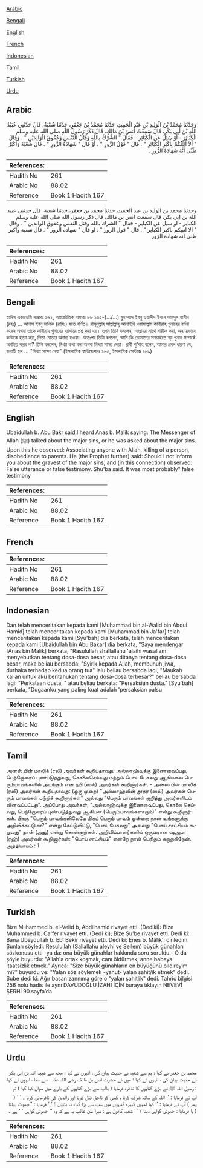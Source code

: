 [Arabic](#arabic)

[Bengali](#bengali)

[English](#english)

[French](#french)

[Indonesian](#indonesian)

[Tamil](#tamil)

[Turkish](#turkish)

[Urdu](#urdu)

## Arabic


<div dir="rtl" lang="ar" style={{fontSize:'larger',backgroundColor:'#f8f9fa',padding:20}}>
وَحَدَّثَنَا مُحَمَّدُ بْنُ الْوَلِيدِ بْنِ عَبْدِ الْحَمِيدِ، حَدَّثَنَا مُحَمَّدُ بْنُ جَعْفَرٍ، حَدَّثَنَا شُعْبَةُ، قَالَ حَدَّثَنِي عُبَيْدُ اللَّهِ بْنُ أَبِي بَكْرٍ، قَالَ سَمِعْتُ أَنَسَ بْنَ مَالِكٍ، قَالَ ذَكَرَ رَسُولُ اللَّهِ صلى الله عليه وسلم الْكَبَائِرَ - أَوْ سُئِلَ عَنِ الْكَبَائِرِ - فَقَالَ ‏"‏ الشِّرْكُ بِاللَّهِ وَقَتْلُ النَّفْسِ وَعُقُوقُ الْوَالِدَيْنِ ‏"‏ ‏.‏ وَقَالَ ‏"‏ أَلاَ أُنَبِّئُكُمْ بِأَكْبَرِ الْكَبَائِرِ ‏"‏ ‏.‏ قَالَ ‏"‏ قَوْلُ الزُّورِ ‏"‏ ‏.‏ أَوْ قَالَ ‏"‏ شَهَادَةُ الزُّورِ ‏"‏ ‏.‏ قَالَ شُعْبَةُ وَأَكْبَرُ ظَنِّي أَنَّهُ شَهَادَةُ الزُّورِ ‏.‏
</div>
<div style={{backgroundColor:'#f8f9fa',padding:20, marginBottom: 10}}><table> <thead> <tr> <th>References:</th> <th></th> </tr> </thead> <tbody><tr><td>Hadith No</td><td>261</td></tr><tr><td>Arabic No</td><td>88.02</td></tr><tr><td>Reference</td><td>Book 1 Hadith 167</td></tr></tbody></table></div>


<div dir="rtl" lang="ar" style={{fontSize:'larger',backgroundColor:'#f8f9fa',padding:20}}>
وحدثنا محمد بن الوليد بن عبد الحميد، حدثنا محمد بن جعفر، حدثنا شعبة، قال حدثني عبيد الله بن ابي بكر، قال سمعت انس بن مالك، قال ذكر رسول الله صلى الله عليه وسلم الكباير - او سيل عن الكباير - فقال " الشرك بالله وقتل النفس وعقوق الوالدين " . وقال " الا انبيكم باكبر الكباير " . قال " قول الزور " . او قال " شهادة الزور " . قال شعبة واكبر ظني انه شهادة الزور
</div>
<div style={{backgroundColor:'#f8f9fa',padding:20, marginBottom: 10}}><table> <thead> <tr> <th>References:</th> <th></th> </tr> </thead> <tbody><tr><td>Hadith No</td><td>261</td></tr><tr><td>Arabic No</td><td>88.02</td></tr><tr><td>Reference</td><td>Book 1 Hadith 167</td></tr></tbody></table></div>

## Bengali


<div dir="ltr" lang="bn" style={{fontSize:'larger',backgroundColor:'#f8f9fa',padding:20}}>
হাদিস একাডেমি নাম্বারঃ ১৬২, আন্তর্জাতিক নাম্বারঃ ৮৮ ১৬২-(.../...) মুহাম্মাদ ইবনু ওয়ালীদ ইবনে আবদুল হামীদ (রহঃ) ... আনাস ইবনু মালিক (রাযিঃ) হতে বর্ণিত। রাসূলুল্লাহ সাল্লাল্লাহু আলাইহি ওয়াসাল্লাম কাবীরাহ গুনাহের বর্ণনা করেন অথবা তাকে কাবীরাহ গুনাহের ব্যাপারে প্রশ্ন করা হয়। তখন তিনি বললেন, আল্লাহর সাথে শারীক করা, অন্যায়ভাবে কাউকে হত্যা করা, পিতা-মাতার অবাধ্য হওয়া। অতঃপর তিনি বললেন, আমি কি তোমাদের সবচাইতে বড় গুনাহ সম্পর্কে অবহিত করব না? তিনি বললেন, মিথ্যা কথা বলা অথবা মিথ্যা সাক্ষ্য দেয়া। রাবী শু'বাহ বলেন, আমার প্রবল ধারণা যে, কথাটি হল ... "মিথ্যা সাক্ষ্য দেয়া" (ইসলামিক ফাউন্ডেশনঃ ১৬৩, ইসলামিক সেন্টারঃ ১৬৯)
</div>
<div style={{backgroundColor:'#f8f9fa',padding:20, marginBottom: 10}}><table> <thead> <tr> <th>References:</th> <th></th> </tr> </thead> <tbody><tr><td>Hadith No</td><td>261</td></tr><tr><td>Arabic No</td><td>88.02</td></tr><tr><td>Reference</td><td>Book 1 Hadith 167</td></tr></tbody></table></div>

## English


<div dir="ltr" lang="en" style={{fontSize:'larger',backgroundColor:'#f8f9fa',padding:20}}>
Ubaidullah b. Abu Bakr said:I heard Anas b. Malik saying: The Messenger of Allah (ﷺ) talked about the major sins, or he was asked about the major sins. Upon this he observed: Associating anyone with Allah, killing of a person, disobedience to parents. He (the Prophet further) said: Should I not inform you about the gravest of the major sins, and (in this connection) observed: False utterance or false testimony. Shu'ba said. It was most probably" false testimony
</div>
<div style={{backgroundColor:'#f8f9fa',padding:20, marginBottom: 10}}><table> <thead> <tr> <th>References:</th> <th></th> </tr> </thead> <tbody><tr><td>Hadith No</td><td>261</td></tr><tr><td>Arabic No</td><td>88.02</td></tr><tr><td>Reference</td><td>Book 1 Hadith 167</td></tr></tbody></table></div>

## French


<div dir="ltr" lang="fr" style={{fontSize:'larger',backgroundColor:'#f8f9fa',padding:20}}>

</div>
<div style={{backgroundColor:'#f8f9fa',padding:20, marginBottom: 10}}><table> <thead> <tr> <th>References:</th> <th></th> </tr> </thead> <tbody><tr><td>Hadith No</td><td>261</td></tr><tr><td>Arabic No</td><td>88.02</td></tr><tr><td>Reference</td><td>Book 1 Hadith 167</td></tr></tbody></table></div>

## Indonesian


<div dir="ltr" lang="id" style={{fontSize:'larger',backgroundColor:'#f8f9fa',padding:20}}>
Dan telah menceritakan kepada kami [Muhammad bin al-Walid bin Abdul Hamid] telah menceritakan kepada kami [Muhammad bin Ja'far] telah menceritakan kepada kami [Syu'bah] dia berkata, telah menceritakan kepada kami [Ubaidullah bin Abu Bakar] dia berkata, "Saya mendengar [Anas bin Malik] berkata, "Rasulullah shallallahu 'alaihi wasallam menyebutkan tentang dosa-dosa besar, atau ditanya tentang dosa-dosa besar, maka beliau bersabda: "Syirik kepada Allah, membunuh jiwa, durhaka terhadap kedua orang tua" lalu beliau bersabda lagi, "Maukah kalian untuk aku beritahukan tentang dosa-dosa terbesar?" beliau bersabda lagi: "Perkataan dusta, " atau beliau berkata: "Persaksian dusta." [Syu'bah] berkata, "Dugaanku yang paling kuat adalah 'persaksian palsu
</div>
<div style={{backgroundColor:'#f8f9fa',padding:20, marginBottom: 10}}><table> <thead> <tr> <th>References:</th> <th></th> </tr> </thead> <tbody><tr><td>Hadith No</td><td>261</td></tr><tr><td>Arabic No</td><td>88.02</td></tr><tr><td>Reference</td><td>Book 1 Hadith 167</td></tr></tbody></table></div>

## Tamil


<div dir="ltr" lang="ta" style={{fontSize:'larger',backgroundColor:'#f8f9fa',padding:20}}>
அனஸ் பின் மாலிக் (ரலி) அவர்கள் கூறியதாவது: அல்லாஹ்வுக்கு இணைவைப்பது, பெற்றோரைப் புண்படுத்துவது, கொலைசெய்வது மற்றும் பொய் பேசுவது ஆகியவை பெரும்பாவங்களில் அடங்கும் என நபி (ஸல்) அவர்கள் கூறினார்கள். - அனஸ் பின் மாலிக் (ரலி) அவர்கள் கூறியதாவது: (ஒரு முறை) "அல்லாஹ்வின் தூதர் (ஸல்) அவர்கள் பெரும் பாவங்கள் பற்றிக் கூறினார்கள்" அல்லது "பெரும் பாவங்கள் குறித்து அவர்களிடம் வினவப்பட்டது". அப்போது அவர்கள், "அல்லாஹ்வுக்கு இணைவைப்பது, கொலை செய்வது, பெற்றோரைப் புண்படுத்துவது ஆகியன (பெரும்பாவங்களாகும்)" என்று கூறினார்கள். பிறகு "பெரும் பாவங்களிலேயே மிகப் பெரும் பாவம் ஒன்றை நான் உங்களுக்கு அறிவிக்கட்டுமா?" என்று கேட்டுவிட்டு, "பொய் பேசுவது" அல்லது "பொய் சாட்சியம் கூறுவது" தான் (அது) என்று சொன்னார்கள். அறிவிப்பாளர்களில் ஒருவரான ஷுஅபா (ரஹ்) அவர்கள் கூறினார்கள்: "பொய் சாட்சியம்" என்றே நான் பெரிதும் கருதுகிறேன். அத்தியாயம் : 1
</div>
<div style={{backgroundColor:'#f8f9fa',padding:20, marginBottom: 10}}><table> <thead> <tr> <th>References:</th> <th></th> </tr> </thead> <tbody><tr><td>Hadith No</td><td>261</td></tr><tr><td>Arabic No</td><td>88.02</td></tr><tr><td>Reference</td><td>Book 1 Hadith 167</td></tr></tbody></table></div>

## Turkish


<div dir="ltr" lang="tr" style={{fontSize:'larger',backgroundColor:'#f8f9fa',padding:20}}>
Bize Mııhammed b. el-Velid b, Abdilhamid rivayet etti. (Dediki): Bize Muhammed b. Ca'fer rivayet etti. (Dedi ki); Bize Şu'be rivayet etti. Dedi ki: Bana Ubeydullah b. Ebî Bekir rivayet etti. Dedi ki: Enes b. Mâlik'i dinledim. Şunları söyledi: Resulullah (Sallallahu aleyhi ve Sellem) büyük günahları sözkonusu etti -ya da: ona büyük günahlar hakkında soru soruldu.- O da şöyle buyurdu: "Allah'a ortak koşmak, canı öldürmek, anne babaya itaatsizlik etmek." Ayrıca: "Size büyük günahların en büyüğünü bildireyim mi?" buyurdu ve: "Yalan söz söylemek -yahut- yalan şahit/ik etmek" dedi. Şube dedi ki: Ağır basan zannıma göre o "yalan şahitlik" dedi. Tahric bilgisi 256 nolu hadis ile aynı DAVUDOĞLU İZAHI İÇİN buraya tıklayın NEVEVİ ŞERHİ 90.sayfa’da
</div>
<div style={{backgroundColor:'#f8f9fa',padding:20, marginBottom: 10}}><table> <thead> <tr> <th>References:</th> <th></th> </tr> </thead> <tbody><tr><td>Hadith No</td><td>261</td></tr><tr><td>Arabic No</td><td>88.02</td></tr><tr><td>Reference</td><td>Book 1 Hadith 167</td></tr></tbody></table></div>

## Urdu


<div dir="rtl" lang="ur" style={{fontSize:'larger',backgroundColor:'#f8f9fa',padding:20}}>
محمد بن جعفر نے کہا : ہم سے شعبہ نے حدیث بیان کی ، انہوں نے کہا : مجھ سے عبید اللہ بن ابی بکر نے حدیث بیان کی ، انہوں نے کہا : میں نے حضرت انس بن مالک ‌رضی ‌اللہ ‌عنہ ‌ ‌ سے سنا ، انہوں نے کہا : رسول اللہ ﷺ نے بڑے گناہوں کا تذکرہ فرمایا ( یاآپ سے بڑے گناہوں کے بارے میں سوال کیا گیا ) تو آپ نے فرمایا : ’’ اللہ کے ساتھ شرک کرنا ، کسی کو ناحق قتل کرنا اور والدین کی نافرمانی کرنا ۔ ‘ ‘ ( پھر ) آپ نے فرمایا : ’’ کیا تمہیں کبیرہ گناہوں میں سب سے بڑا گناہ نہ بتاؤں ؟ ‘ ‘ فرمایا : ’’جھوٹ بولنا ( یا فرمایا : جھوٹی گواہی دینا ) ‘ ‘ شعبہ کاقول ہے : میرا ظن غالب یہ ہے کہ وہ ’’ جھوٹی گواہی ‘ ‘ ہے ۔
</div>
<div style={{backgroundColor:'#f8f9fa',padding:20, marginBottom: 10}}><table> <thead> <tr> <th>References:</th> <th></th> </tr> </thead> <tbody><tr><td>Hadith No</td><td>261</td></tr><tr><td>Arabic No</td><td>88.02</td></tr><tr><td>Reference</td><td>Book 1 Hadith 167</td></tr></tbody></table></div>